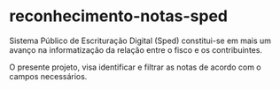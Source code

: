# reconhecimento-notas-sped
Sistema Público de Escrituração Digital (Sped) constitui-se em mais um avanço na informatização da relação entre o fisco e os contribuintes. 

O presente projeto, visa identificar e filtrar as notas de acordo com o campos necessários.
